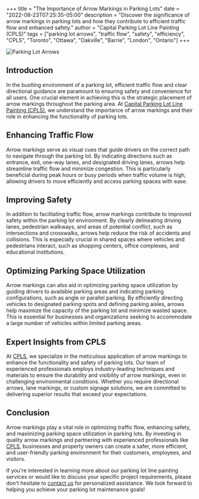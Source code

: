 +++
title = "The Importance of Arrow Markings in Parking Lots"
date = "2022-08-23T07:25:35-05:00"
description = "Discover the significance of arrow markings in parking lots and how they contribute to efficient traffic flow and enhanced safety."
author = "Capital Parking Lot Line Painting (CPLS)"
tags = ["parking lot arrows", "traffic flow", "safety", "efficiency", "CPLS", "Toronto", "Ottawa", "Oakville", "Barrie", "London", "Ontario"]
+++

![Parking Lot Arrows](/blog/arrow.jpeg)

## Introduction

In the bustling environment of a parking lot, efficient traffic flow and clear directional guidance are paramount to ensuring safety and convenience for all users. One crucial element in achieving this is the strategic placement of arrow markings throughout the parking area. At [Capital Parking Lot Line Painting (CPLS)](https://capitalpaintingservices.ca/), we understand the importance of arrow markings and their role in enhancing the functionality of parking lots.

## Enhancing Traffic Flow

Arrow markings serve as visual cues that guide drivers on the correct path to navigate through the parking lot. By indicating directions such as entrance, exit, one-way lanes, and designated driving lanes, arrows help streamline traffic flow and minimize congestion. This is particularly beneficial during peak hours or busy periods when traffic volume is high, allowing drivers to move efficiently and access parking spaces with ease.

## Improving Safety

In addition to facilitating traffic flow, arrow markings contribute to improved safety within the parking lot environment. By clearly delineating driving lanes, pedestrian walkways, and areas of potential conflict, such as intersections and crosswalks, arrows help reduce the risk of accidents and collisions. This is especially crucial in shared spaces where vehicles and pedestrians interact, such as shopping centers, office complexes, and educational institutions.

## Optimizing Parking Space Utilization

Arrow markings can also aid in optimizing parking space utilization by guiding drivers to available parking areas and indicating parking configurations, such as angle or parallel parking. By efficiently directing vehicles to designated parking spots and defining parking aisles, arrows help maximize the capacity of the parking lot and minimize wasted space. This is essential for businesses and organizations seeking to accommodate a large number of vehicles within limited parking areas.

## Expert Insights from CPLS

At [CPLS](https://capitalpaintingservices.ca/), we specialize in the meticulous application of arrow markings to enhance the functionality and safety of parking lots. Our team of experienced professionals employs industry-leading techniques and materials to ensure the durability and visibility of arrow markings, even in challenging environmental conditions. Whether you require directional arrows, lane markings, or custom signage solutions, we are committed to delivering superior results that exceed your expectations.

## Conclusion

Arrow markings play a vital role in optimizing traffic flow, enhancing safety, and maximizing parking space utilization in parking lots. By investing in quality arrow markings and partnering with experienced professionals like [CPLS](https://capitalpaintingservices.ca/), businesses and property owners can create a safer, more efficient, and user-friendly parking environment for their customers, employees, and visitors.

If you're interested in learning more about our parking lot line painting services or would like to discuss your specific project requirements, please don't hesitate to [contact us](https://capitalpaintingservices.ca/) for personalized assistance. We look forward to helping you achieve your parking lot maintenance goals!
